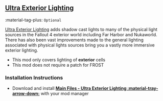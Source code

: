 ## [Ultra Exterior Lighting](https://www.nexusmods.com/fallout4/mods/41625)
:material-tag-plus: `Optional`

[Ultra Exterior Lighting](https://www.nexusmods.com/fallout4/mods/41625) adds shadow cast lights to many of the physical light sources in the Fallout 4 exterior world including Far Harbor and Nukaworld. There has also been vast improvements made to the general lighting associated with physical lights sources bring you a vastly more immersive exterior lighting.

* This mod only covers lighting of **exterior** cells
* This mod does not require a patch for FROST

### Installation Instructions
* Download and install **[Main Files - Ultra Exterior Lighting :material-tray-arrow-down:](https://www.nexusmods.com/fallout4/mods/41625?tab=files)** with your mod manager
